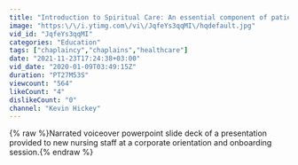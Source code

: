 ```yaml
---
title: "Introduction to Spiritual Care: An essential component of patient and family centered care"
image: "https:\/\/i.ytimg.com\/vi\/JqfeYs3qqMI\/hqdefault.jpg"
vid_id: "JqfeYs3qqMI"
categories: "Education"
tags: ["chaplaincy","chaplains","healthcare"]
date: "2021-11-23T17:24:38+03:00"
vid_date: "2020-01-09T03:49:15Z"
duration: "PT27M53S"
viewcount: "564"
likeCount: "4"
dislikeCount: "0"
channel: "Kevin Hickey"
---
```

{% raw %}Narrated voiceover powerpoint slide deck of a presentation provided to new nursing staff at a corporate orientation and onboarding session.{% endraw %}
